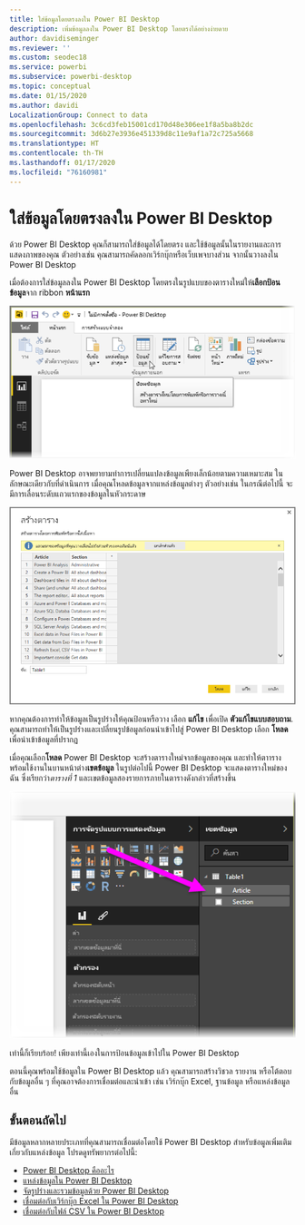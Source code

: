 ```yaml
---
title: ใส่ข้อมูลโดยตรงลงใน Power BI Desktop
description: เพิ่มข้อมูลลงใน Power BI Desktop โดยตรงได้อย่างง่ายดาย
author: davidiseminger
ms.reviewer: ''
ms.custom: seodec18
ms.service: powerbi
ms.subservice: powerbi-desktop
ms.topic: conceptual
ms.date: 01/15/2020
ms.author: davidi
LocalizationGroup: Connect to data
ms.openlocfilehash: 3c6cd3feb15001cd170d48e306ee1f8a5ba8b2dc
ms.sourcegitcommit: 3d6b27e3936e451339d8c11e9af1a72c725a5668
ms.translationtype: HT
ms.contentlocale: th-TH
ms.lasthandoff: 01/17/2020
ms.locfileid: "76160981"
---
```

# <a name="enter-data-directly-into-power-bi-desktop"></a>ใส่ข้อมูลโดยตรงลงใน Power BI Desktop

ด้วย Power BI Desktop คุณก็สามารถใส่ข้อมูลได้โดยตรง และใช้ข้อมูลนั้นในรายงานและการแสดงภาพของคุณ ตัวอย่างเช่น คุณสามารถคัดลอกเวิร์กบุ๊กหรือเว็บเพจบางส่วน จากนั้นวางลงใน Power BI Desktop

เมื่อต้องการใส่ข้อมูลลงใน Power BI Desktop โดยตรงในรูปแบบของตารางใหม่ให้**เลือกป้อนข้อมูล**จาก ribbon **หน้าแรก**

![เลือกป้อนข้อมูลในหน้าหลัด](media/desktop-enter-data-directly-into-desktop/enter-data-directly_1.png)

Power BI Desktop อาจพยายามทำการเปลี่ยนแปลงข้อมูลเพียงเล็กน้อยตามความเหมาะสม ในลักษณะเดียวกับที่ดำเนินการ เมื่อคุณโหลดข้อมูลจากแหล่งข้อมูลต่างๆ ตัวอย่างเช่น ในกรณีต่อไปนี้ จะมีการเลื่อนระดับแถวแรกของข้อมูลในหัวกระดาษ

![ข้อมูลกับแถวแรกเช่นเดียวกับหัวข้อแถว](media/desktop-enter-data-directly-into-desktop/enter-data-directly_2.png)

หากคุณต้องการทำให้ข้อมูลเป็นรูปร่างให้คุณป้อนหรือวาง เลือก **แก้ไข** เพื่อเปิด **ตัวแก้ไขแบบสอบถาม**. คุณสามารถทำให้เป็นรูปร่างและเปลี่ยนรูปข้อมูลก่อนนำเข้าไปสู่ Power BI Desktop เลือก **โหลด** เพื่อนำเข้าข้อมูลที่ปรากฏ

เมื่อคุณเลือก**โหลด** Power BI Desktop จะสร้างตารางใหม่จากข้อมูลของคุณ และทำให้ตาารางพร้อมใช้งานในบานหน้าต่าง**เขตข้อมูล** ในรูปต่อไปนี้ Power BI Desktop จะแสดงตารางใหม่ของฉัน ซึ่งเรียกว่า*ตารางที่ 1* และเขตข้อมูลสองรายการภายในตารางดังกล่าวที่สร้างขึ้น

![เขตข้อมูลโหลดแล้วไปใน Power BI Desktop](media/desktop-enter-data-directly-into-desktop/enter-data-directly_3.png)

เท่านี้ก็เรียบร้อย! เพียงเท่านี้เองในการป้อนข้อมูลเข้าไปใน Power BI Desktop

ตอนนี้คุณพร้อมใช้ข้อมูลใน Power BI Desktop แล้ว คุณสามารถสร้างวิชวล รายงาน หรือโต้ตอบกับข้อมูลอื่น ๆ ที่คุณอาจต้องการเชื่อมต่อและนำเข้า เช่น เวิร์กบุ๊ก Excel, ฐานข้อมูล หรือแหล่งข้อมูลอื่น

## <a name="next-steps"></a>ขั้นตอนถัดไป

มีข้อมูลหลากหลายประเภทที่คุณสามารถเชื่อมต่อโดยใช้ Power BI Desktop สำหรับข้อมูลเพิ่มเติมเกี่ยวกับแหล่งข้อมูล โปรดดูทรัพยากรต่อไปนี้:

* [Power BI Desktop คืออะไร](desktop-what-is-desktop.md)
* [แหล่งข้อมูลใน Power BI Desktop](desktop-data-sources.md)
* [จัดรูปร่างและรวมข้อมูลด้วย Power BI Desktop](desktop-shape-and-combine-data.md)
* [เชื่อมต่อกับเวิร์กบุ๊ก Excel ใน Power BI Desktop](desktop-connect-excel.md)
* [เชื่อมต่อกับไฟล์ CSV ใน Power BI Desktop](desktop-connect-csv.md)

